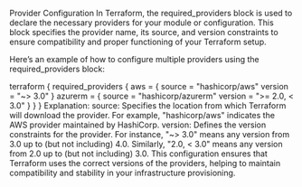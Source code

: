 Provider Configuration
In Terraform, the required_providers block is used to declare the necessary providers for your module or configuration. This block specifies the provider name, its source, and version constraints to ensure compatibility and proper functioning of your Terraform setup.

Here’s an example of how to configure multiple providers using the required_providers block:


terraform {
  required_providers {
    aws = {
      source  = "hashicorp/aws"
      version = "~> 3.0"
    }
    azurerm = {
      source  = "hashicorp/azurerm"
      version = ">= 2.0, < 3.0"
    }
  }
}
Explanation:
source: Specifies the location from which Terraform will download the provider. For example, "hashicorp/aws" indicates the AWS provider maintained by HashiCorp.
version: Defines the version constraints for the provider. For instance, "~> 3.0" means any version from 3.0 up to (but not including) 4.0. Similarly, "2.0, < 3.0" means any version from 2.0 up to (but not including) 3.0.
This configuration ensures that Terraform uses the correct versions of the providers, helping to maintain compatibility and stability in your infrastructure provisioning.